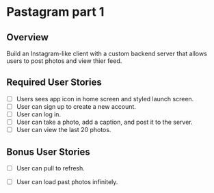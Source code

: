 # Pastagram part 1

## Overview 
Build an Instagram-like client with a custom backend server that allows users to post photos and view thier feed.

## Required User Stories

- [ ] Users sees app icon in home screen and styled launch screen.
- [ ] User can sign up to create a new account.
- [ ]  User can log in.
- [ ] User can take a photo, add a caption, and post it to the server.
- [ ] User can view the last 20 photos.

## Bonus User Stories
- [ ] User can pull to refresh.
- [ ] User can load past photos infinitely.

